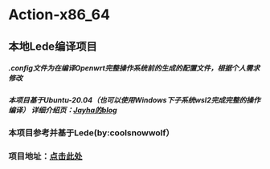 <!DOCTYPE html>
<html lang="en">
<head>

</head>
<body>
    <h1>Action-x86_64</h1>
    <h2>本地Lede编译项目</h2>
    <h5>.config文件为在编译Openwrt完整操作系统前的生成的配置文件，根据个人需求修改</h5>
    <h5>本项目基于Ubuntu-20.04（也可以使用Windows下子系统wsl2完成完整的操作编译）
    详细介绍页：<a href="http://www.huadao.art/">Jayha的blog</a></h5>
    <h3>本项目参考并基于Lede(by:coolsnowwolf） </h3> 
    <h3>项目地址：<a href="https://github.com/coolsnowwolf/lede">点击此处</a></h3>
</body>
</html>